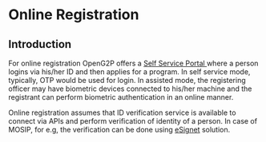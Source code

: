 # Online Registration

## Introduction

For online registration OpenG2P offers a [Self Service Portal ](../self-service-portal.md)where a person logins via his/her ID and then applies for a program. In self service mode, typically, OTP would be used for login. In assisted mode, the registering officer may have biometric devices connected to his/her machine and the registrant can perform biometric authentication in an online manner.&#x20;

Online registration assumes that ID verification service is available to connect via APIs and perform verification of identity of a person. In case of MOSIP, for e.g, the verification can be done using [eSignet](https://docs.mosip.io/1.2.0/integrations/e-signet) solution.
